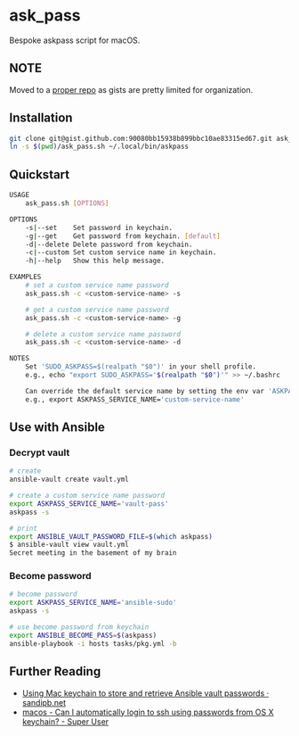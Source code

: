 # ask_pass

Bespoke askpass script for macOS.

## NOTE

Moved to a [proper repo](https://github.com/pythoninthegrass/ask_pass) as gists are pretty limited for organization.

## Installation

```bash
git clone git@gist.github.com:90080bb15938b899bbc10ae83315ed67.git ask_pass
ln -s $(pwd)/ask_pass.sh ~/.local/bin/askpass
```

## Quickstart

```bash
USAGE
    ask_pass.sh [OPTIONS]

OPTIONS
    -s|--set	Set password in keychain.
    -g|--get	Get password from keychain. [default]
    -d|--delete	Delete password from keychain.
    -c|--custom	Set custom service name in keychain.
    -h|--help	Show this help message.

EXAMPLES
    # set a custom service name password
    ask_pass.sh -c <custom-service-name> -s

    # get a custom service name password
    ask_pass.sh -c <custom-service-name> -g

    # delete a custom service name password
    ask_pass.sh -c <custom-service-name> -d

NOTES
    Set 'SUDO_ASKPASS=$(realpath "$0")' in your shell profile.
    e.g., echo "export SUDO_ASKPASS='$(realpath "$0")'" >> ~/.bashrc

    Can override the default service name by setting the env var 'ASKPASS_SERVICE_NAME'.
    e.g., export ASKPASS_SERVICE_NAME='custom-service-name'
```

## Use with Ansible

### Decrypt vault
```bash
# create
ansible-vault create vault.yml

# create a custom service name password
export ASKPASS_SERVICE_NAME='vault-pass'
askpass -s

# print
export ANSIBLE_VAULT_PASSWORD_FILE=$(which askpass)
$ ansible-vault view vault.yml
Secret meeting in the basement of my brain
```

### Become password
```bash
# become password
export ASKPASS_SERVICE_NAME='ansible-sudo'
askpass -s

# use become password from keychain
export ANSIBLE_BECOME_PASS=$(askpass)
ansible-playbook -i hosts tasks/pkg.yml -b
```

## Further Reading
* [Using Mac keychain to store and retrieve Ansible vault passwords · sandipb.net](https://blog.sandipb.net/2021/09/24/using-mac-keychain-to-store-and-retrieve-ansible-vault-passwords/)
* [macos - Can I automatically login to ssh using passwords from OS X keychain? - Super User](https://superuser.com/questions/393506/can-i-automatically-login-to-ssh-using-passwords-from-os-x-keychain)
